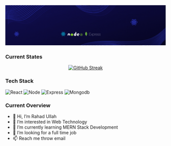 <div align="center">
  <img src="https://raw.githubusercontent.com/Rahad-Ullah/Rahad-Ullah/main/Blue%20and%20White%20Abstract%20Technology%20LinkedIn%20Banner%20(1).gif" alt="Banner">
</div>

### Current States
<div align="center">
   <a href="https://git.io/streak-stats"><img src="https://github-readme-streak-stats.herokuapp.com?user=Rahad-Ullah&theme=transparent" alt="GitHub Streak" /></a>
</div>

### Tech Stack
![React](https://img.shields.io/badge/React-16.x-blue)
![Node](https://img.shields.io/badge/Node-16.x-green)
![Express](https://img.shields.io/badge/Express-16.x-orange)
![Mongodb](https://img.shields.io/badge/Mongodb-16.x-pink)
### Current Overview
- 👋 Hi, I’m Rahad Ullah
- 👀 I’m interested in Web Technology
- 🌱 I’m currently learning MERN Stack Development
- 💞️ I’m looking for a full time job
- 📫 Reach me throw email

<!---
Rahad-Ullah/Rahad-Ullah is a ✨ special ✨ repository because its `README.md` (this file) appears on your GitHub profile.
You can click the Preview link to take a look at your changes.
--->
